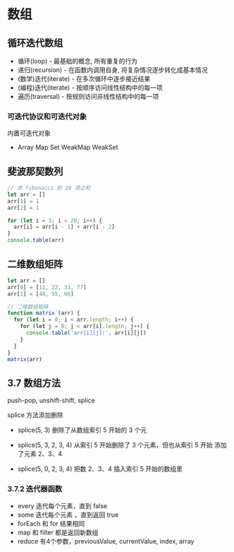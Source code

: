 # 数组

## 循环迭代数组

- 循环(loop) - 最基础的概念, 所有重复的行为
- 递归(recursion) - 在函数内调用自身, 将复杂情况逐步转化成基本情况
- (数学)迭代(iterate) - 在多次循环中逐步接近结果
- (编程)迭代(iterate) - 按顺序访问线性结构中的每一项
- 遍历(traversal) - 按规则访问非线性结构中的每一项

### 可迭代协议和可迭代对象
内置可迭代对象
- Array Map Set WeakMap WeakSet 


## 斐波那契数列
```javascript
// 求 fibonacci 前 20 项之和
let arr = []
arr[1] = 1
arr[2] = 1

for (let i = 3; i < 20; i++) {
  arr[i] = arr[i - 1] + arr[i - 2]
}
console.table(arr)
```

## 二维数组矩阵
```javascript
let arr = []
arr[0] = [11, 22, 33, 77]
arr[1] = [44, 55, 66]

// 二维数组矩阵
function matrix (arr) {
  for (let i = 0; i < arr.length; i++) {
    for (let j = 0; j < arr[i].length; j++) {
      console.table('arr[i][j]:', arr[i][j])
    }
  }
}
matrix(arr)
```


## 3.7 数组方法

push-pop, unshift-shift, splice

splice 方法添加删除
- splice(5, 3) 删除了从数组索引 5 开始的 3 个元

- splice(5, 3, 2, 3, 4) 从索引 5 开始删除了 3 个元素，但也从索引 5 开始 添加了元素 2、3、4

- splice(5, 0, 2, 3, 4) 把数 2、3、4 插入索引 5 开始的数组里

### 3.7.2 迭代器函数

- every 迭代每个元素，直到 false
- some 迭代每个元素 ，直到返回 true
- forEach 和 for 结果相同
- map 和 filter 都是返回新数组
- reduce 有4个参数，previousValue, currentValue, index, array

